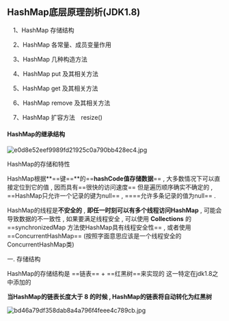 ## HashMap底层原理剖析(JDK1.8)

　1、HashMap 存储结构

　2、HashMap 各常量、成员变量作用

　3、HashMap 几种构造方法

　4、HashMap put 及其相关方法

　5、HashMap get 及其相关方法

　6、HashMap remove 及其相关方法

　7、HashMap 扩容方法　resize()



#### HashMap的继承结构

![e0d8e52eef9989fd21925c0a790bb428ec4.jpg](https://oscimg.oschina.net/oscnet/e0d8e52eef9989fd21925c0a790bb428ec4.jpg)



HashMap的存储和特性

HashMap根据**==键==**的==**hashCode值存储数据**== , 大多数情况下可以直接定位到它的值 , 因而具有==很快的访问速度== 但是遍历顺序确实不确定的 , ==HashMap只允许一个记录的键为null== , ====允许多条记录的值为null==  . 



HashMap的线程是**不安全的** , **即任一时刻可以有多个线程访问HashMap** , 可能会导致数据的不一致性 , 如果要满足线程安全 , 可以使用 **Collections** 的==synchronizedMap 方法使HashMap具有线程安全性== , 或者使用==ConcurrentHashMap== (按照字面意思应该是一个线程安全的ConcurrentHashMap类)



一. 存储结构

HashMap的存储结构是 ==链表== + ==红黑树==来实现的 这一特定在jdk1.8之中添加的

**当HashMap的链表长度大于 8 的时候 , HashMap的链表将自动转化为红黑树**

![bd46a79df358dab8a4a796f4feee4c789cb.jpg](https://oscimg.oschina.net/oscnet/bd46a79df358dab8a4a796f4feee4c789cb.jpg)







